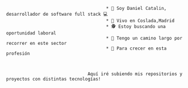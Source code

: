                                           * 👋 Soy Daniel Catalin, desarrollador de software full stack 💻
                                          * 🏡 Vivo en Coslada,Madrid
                                          * 🕵 Estoy buscando una oportunidad laboral
                                          * 👣 Tengo un camino largo por recorrer en este sector
                                          * 🌱 Para crecer en esta profesión



                                   Aquí iré subiendo mis repositorios y proyectos con distintas tecnologías!
